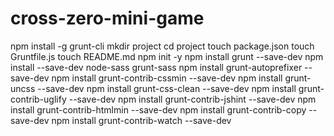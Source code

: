 # cross-zero-mini-game

npm install -g grunt-cli
mkdir project
cd project
touch package.json
touch Gruntfile.js
touch README.md
npm init -y
npm install grunt --save-dev
npm install --save-dev node-sass grunt-sass
npm install grunt-autoprefixer --save-dev
npm install grunt-contrib-cssmin --save-dev
npm install grunt-uncss --save-dev
npm install grunt-css-clean --save-dev
npm install grunt-contrib-uglify --save-dev
npm install grunt-contrib-jshint --save-dev
npm install grunt-contrib-htmlmin --save-dev
npm install grunt-contrib-copy --save-dev
npm install grunt-contrib-watch --save-dev